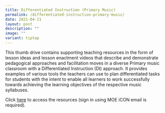 ```yaml
---
title: Differentiated Instruction (Primary Music)
permalink: /differentiated-instruction-primary-music/
date: 2021-04-11
layout: post
description: ""
image: ""
variant: tiptap
---
```

<p>This thumb drive contains supporting teaching resources in the form of
lesson ideas and lesson enactment videos that describe and demonstrate
pedagogical approaches and facilitation moves in a diverse Primary music
classroom with a Differentiated Instruction (DI) approach. It provides
examples of various tools the teachers can use to plan differentiated tasks
for students with the intent to enable all learners to work successfully
towards achieving the learning objectives of the respective music syllabuses.</p>
<p>Click <a href="https://drive.google.com/drive/folders/1oZ6O3u8_gSbJiayr7yhCd8pTvC2d7uX5?usp=sharing" rel="noopener noreferrer nofollow" target="_blank">here</a> to
access the resources (sign in using MOE iCON email is required).</p>